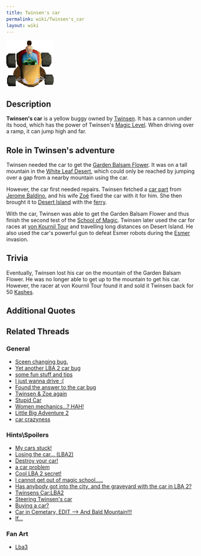 ```yaml
---
title: Twinsen's car
permalink: wiki/Twinsen's_car
layout: wiki
---
```


<img src="assets/lba2/_characters/twincar.gif"
title="assets/lba2/_characters/twincar.gif" width="126"
alt="assets/lba2/_characters/twincar.gif" />

## Description

**Twinsen's car** is a yellow buggy owned by
[Twinsen](Twinsen "wikilink"). It has a cannon under its hood, which has
the power of Twinsen's [Magic Level](Magic_Ball "wikilink"). When
driving over a ramp, it can jump high and far.

## Role in Twinsen's adventure

Twinsen needed the car to get the [Garden Balsam
Flower](Garden_Balsam_Flower "wikilink"). It was on a tall mountain in
the [White Leaf Desert](White_Leaf_Desert "wikilink"), which could only
be reached by jumping over a gap from a nearby mountain using the car.

However, the car first needed repairs. Twinsen fetched a [car
part](car_part "wikilink") from [Jerome
Baldino](Jerome_Baldino "wikilink"), and his wife [Zoé](Zoé "wikilink")
fixed the car with it for him. She then brought it to [Desert
Island](Desert_Island "wikilink") with the [ferry](ferry "wikilink").

With the car, Twinsen was able to get the Garden Balsam Flower and thus
finish the second test of the [School of
Magic](School_of_Magic "wikilink"). Twinsen later used the car for races
at [von Kournil Tour](von_Kournil_Tour "wikilink") and travelling long
distances on Desert Island. He also used the car's powerful gun to
defeat Esmer robots during the [Esmer](Esmer "wikilink") invasion.

## Trivia

Eventually, Twinsen lost his car on the mountain of the Garden Balsam
Flower. He was no longer able to get up to the mountain to get his car.
However, the racer at von Kournil Tour found it and sold it Twinsen back
for 50 [Kashes](Kash "wikilink").

## Additional Quotes

## Related Threads

### General

- [Sceen changing
  bug.](https://forum.magicball.net/showthread.php?t=11884)
- [Yet another LBA 2 car
  bug](https://forum.magicball.net/showthread.php?t=11363)
- [some fun stuff and
  tips](https://forum.magicball.net/showthread.php?t=11024)
- [I just wanna drive
  :(](https://forum.magicball.net/showthread.php?t=7863)
- [Found the answer to the car
  bug](https://forum.magicball.net/showthread.php?t=5936)
- [Twinsen & Zoe
  again](https://forum.magicball.net/showthread.php?t=5184)
- [Stupid Car](https://forum.magicball.net/showthread.php?t=4551)
- [Women mechanics...?
  HAH!](https://forum.magicball.net/showthread.php?t=1353)
- [Little Big Adventure
  2](https://forum.magicball.net/showthread.php?t=368)
- [car crazyness](https://forum.magicball.net/showthread.php?t=134)

### Hints\Spoilers

- [My cars stuck!](https://forum.magicball.net/showthread.php?t=10843)
- [Losing the car...
  (LBA2)](https://forum.magicball.net/showthread.php?t=4131)
- [Destroy your car!](https://forum.magicball.net/showthread.php?t=7563)
- [a car problem](https://forum.magicball.net/showthread.php?t=7029)
- [Cool LBA 2
  secret!](https://forum.magicball.net/showthread.php?t=6611)
- [I cannot get out of magic
  school.....](https://forum.magicball.net/showthread.php?t=5643)
- [Has anybody got into the city, and the graveyard with the car in LBA
  2?](https://forum.magicball.net/showthread.php?t=3835)
- [Twinsens Car:LBA2](https://forum.magicball.net/showthread.php?t=3557)
- [Steering Twinsen's
  car](https://forum.magicball.net/showthread.php?t=1912)
- [Buying a car?](https://forum.magicball.net/showthread.php?t=1618)
- [Car in Cemetary, EDIT --\> And Bald
  Mountain!!!](https://forum.magicball.net/showthread.php?t=1342)
- [If...](https://forum.magicball.net/showthread.php?t=1437)

### Fan Art

- [Lba3](http://forum.magicball.net/showthread.php?p=82844#post82844)

